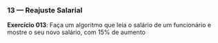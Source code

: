 



### 13 — Reajuste Salarial

**Exercício 013**: Faça um algoritmo que leia o salário de um funcionário e mostre o seu novo salário, com 15% de aumento




